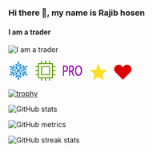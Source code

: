 ### Hi there 👋, my name is Rajib hosen 
#### I am a trader 
![I am a trader ](https://arturssmirnovs.github.io/github-profile-readme-generator/images/banner.png)

<a href='https://archiveprogram.github.com/'><img src='https://raw.githubusercontent.com/acervenky/animated-github-badges/master/assets/acbadge.gif' width='40' height='40'></a> <a href='https://docs.github.com/en/developers'><img src='https://raw.githubusercontent.com/acervenky/animated-github-badges/master/assets/devbadge.gif' width='40' height='40'></a> <a href='https://github.com/pricing'><img src='https://raw.githubusercontent.com/acervenky/animated-github-badges/master/assets/pro.gif' width='40' height='40'></a> <a href='https://stars.github.com/'><img src='https://raw.githubusercontent.com/acervenky/animated-github-badges/master/assets/starbadge.gif' width='35' height='35'></a> <a href='https://docs.github.com/en/github/supporting-the-open-source-community-with-github-sponsors'><img src='https://raw.githubusercontent.com/acervenky/animated-github-badges/master/assets/sponsorbadge.gif' width='35' height='35'></a> 

[![trophy](https://github-profile-trophy.vercel.app/?username=rajib5122)](https://github.com/ryo-ma/github-profile-trophy)

![GitHub stats](https://github-readme-stats.vercel.app/api?username=rajib5122&show_icons=true&count_private=true)  

![GitHub metrics](https://metrics.lecoq.io/rajib5122)  

![GitHub streak stats](https://streak-stats.demolab.com/?user=rajib5122)
